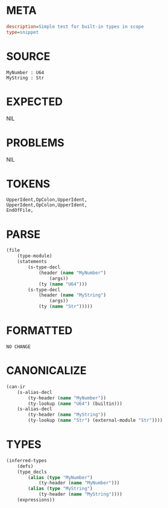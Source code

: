 # META
~~~ini
description=Simple test for built-in types in scope
type=snippet
~~~
# SOURCE
~~~roc
MyNumber : U64
MyString : Str
~~~
# EXPECTED
NIL
# PROBLEMS
NIL
# TOKENS
~~~zig
UpperIdent,OpColon,UpperIdent,
UpperIdent,OpColon,UpperIdent,
EndOfFile,
~~~
# PARSE
~~~clojure
(file
	(type-module)
	(statements
		(s-type-decl
			(header (name "MyNumber")
				(args))
			(ty (name "U64")))
		(s-type-decl
			(header (name "MyString")
				(args))
			(ty (name "Str")))))
~~~
# FORMATTED
~~~roc
NO CHANGE
~~~
# CANONICALIZE
~~~clojure
(can-ir
	(s-alias-decl
		(ty-header (name "MyNumber"))
		(ty-lookup (name "U64") (builtin)))
	(s-alias-decl
		(ty-header (name "MyString"))
		(ty-lookup (name "Str") (external-module "Str"))))
~~~
# TYPES
~~~clojure
(inferred-types
	(defs)
	(type_decls
		(alias (type "MyNumber")
			(ty-header (name "MyNumber")))
		(alias (type "MyString")
			(ty-header (name "MyString"))))
	(expressions))
~~~
